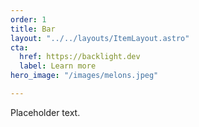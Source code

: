 ```yaml
---
order: 1
title: Bar
layout: "../../layouts/ItemLayout.astro"
cta:
  href: https://backlight.dev
  label: Learn more
hero_image: "/images/melons.jpeg"

---
```

Placeholder text.